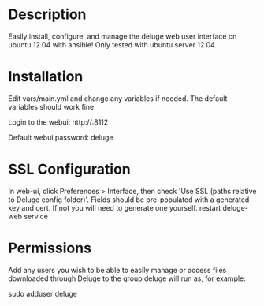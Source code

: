 # Description

Easily install, configure, and manage the deluge web user interface on ubuntu 12.04 with ansible! 
Only tested with ubuntu server 12.04.

# Installation

Edit vars/main.yml and change any variables if needed. The default variables should work fine.

Login to the webui: http://<server>:8112

Default webui password: deluge

# SSL Configuration

In web-ui, click Preferences > Interface, then check 'Use SSL (paths relative to Deluge config folder)'. Fields should be pre-populated with a generated key and cert. If not you will need to generate one yourself. restart deluge-web service

# Permissions

Add any users you wish to be able to easily manage or access files downloaded through Deluge to the group deluge will run as, for example:

sudo adduser <username> deluge
